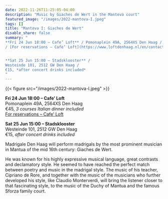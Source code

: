 ```yaml
---
date: 2022-11-26T11:25:05-04:00
description: "Music by Giaches de Wert in the Mantova court"
featured_image: "/images/2022-mantova-I.jpeg"
tags: []
title: "Mantova I: Giaches de Wert"
disable_share: false
summary: "
**Fri 24 Jun 18:00 – Cafe’ Loft** / Pomonaplein 49A, 2564XS Den Haag / €45, *3 courses Italian dinner included*   
/ [For reservations – Cafe’ Loft](https://www.loftdenhaag.nl/en/contact/)


**Sat 25 Jun 15:00 – Stadsklooster** /    
Westeinde 101, 2512 GW Den Haag /   
€15, *after concert drinks included*
"
---
```

{{< figure src="/images/2022-mantova-I.jpeg" >}}

**Fri 24 Jun 18:00 – Cafe’ Loft**  
Pomonaplein 49A, 2564XS Den Haag   
€45, *3 courses Italian dinner included*   
[For reservations – Cafe’ Loft](https://www.loftdenhaag.nl/en/contact/)

**Sat 25 Jun 15:00 – Stadsklooster**   
Westeinde 101, 2512 GW Den Haag  
€15, *after concert drinks included*

Madrigale Den Haag will perform madrigals by the most prominent musician in Mantua of the mid 16th century: Giaches de Wert. 

He was known for his highly expressive musical language, great contrasts and declamatory style. 
He seemed to have reached the perfect match between poetry and music in the madrigal style. 
The music of his teacher, Cipriano de Rore, and together with the music of the musicians 
who further developed his style, like Claudio Monterverdi, will bring the listener closer to 
that fascinating style, to the music of the Duchy of Mantua and the famous Sforza family court.